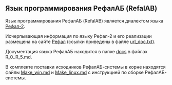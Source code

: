 Язык программирования РефалАБ (RefalAB)
------------------------------------------

Язык программирования РефалАБ (RefalAB) является
диалектом языка [Рефал-2](http://www.refal.net/~belous/refal2-r.htm).

Исчерпывающая информация по языку Рефал-2 и его реализации
размещена на сайте [Рефал](http://www.refal.net) (ссылки приведены в
файле [url_doc.txt](/docs/url_doc.txt)).

Документация языка РефалАБ находится в папке [docs](/docs) в файлах R_0..R_5.md.

В комплекте поставки исходников РефалАБ-системы в корне находятся файлы
[Make_win.md](Make_win.md) и [Make_linux.md](Make_linux.md) с инструкцией по сборке РефалАБ-системы.
